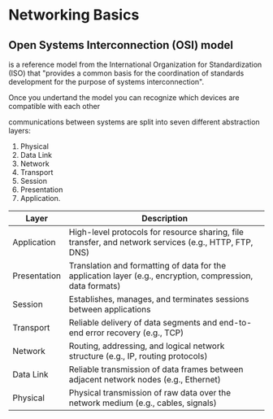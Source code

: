 # Networking Basics

## Open Systems Interconnection (OSI) model
is a reference model from the International Organization for Standardization (ISO) that "provides a common basis for the coordination of standards development for the purpose of systems interconnection".

Once you undertand the model you can recognize which devices are compatible with each other

communications between systems are split into seven different abstraction layers:
1. Physical
2. Data Link
3. Network
4. Transport
5. Session
6. Presentation
7. Application.

| Layer        | Description                                                                                                 |
|--------------|-------------------------------------------------------------------------------------------------------------|
| Application  | High-level protocols for resource sharing, file transfer, and network services (e.g., HTTP, FTP, DNS)        |
| Presentation | Translation and formatting of data for the application layer (e.g., encryption, compression, data formats) |
| Session      | Establishes, manages, and terminates sessions between applications                                           |
| Transport    | Reliable delivery of data segments and end-to-end error recovery (e.g., TCP)                                 |
| Network      | Routing, addressing, and logical network structure (e.g., IP, routing protocols)                            |
| Data Link    | Reliable transmission of data frames between adjacent network nodes (e.g., Ethernet)                        |
| Physical     | Physical transmission of raw data over the network medium (e.g., cables, signals)                           |
